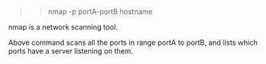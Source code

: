 >> nmap -p portA-portB hostname

nmap is a network scanning tool.

Above command scans all the ports in range portA to portB, and lists which ports have a server listening on them.